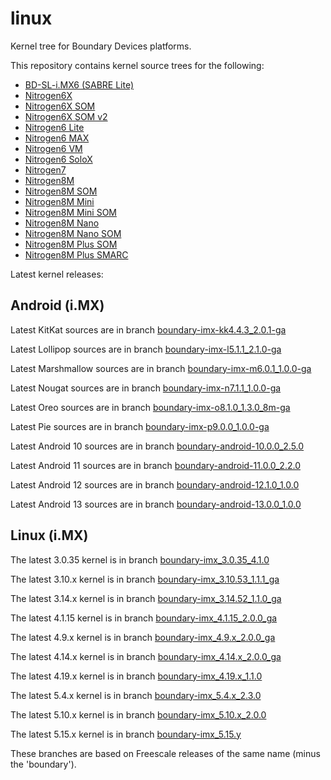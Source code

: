 linux
=====

Kernel tree for Boundary Devices platforms.

This repository contains kernel source trees for the following:

* [BD-SL-i.MX6 (SABRE Lite)][sabrelite]
* [Nitrogen6X][nitrogen6x]
* [Nitrogen6X SOM][nitrogen6x-som]
* [Nitrogen6X SOM v2][nitrogen6x-somv2]
* [Nitrogen6 Lite][nitrogen6-lite]
* [Nitrogen6 MAX][nitrogen6-max]
* [Nitrogen6 VM][nitrogen6-vm]
* [Nitrogen6 SoloX][nitrogen6-sx]
* [Nitrogen7][nitrogen7]
* [Nitrogen8M][nitrogen8m]
* [Nitrogen8M SOM][nitrogen8m-som]
* [Nitrogen8M Mini][nitrogen8mm]
* [Nitrogen8M Mini SOM][nitrogen8mm-som]
* [Nitrogen8M Nano][nitrogen8mn]
* [Nitrogen8M Nano SOM][nitrogen8mn-som]
* [Nitrogen8M Plus SOM][nitrogen8mp-som]
* [Nitrogen8M Plus SMARC][nitrogen8mp-smarc]

Latest kernel releases:

Android (i.MX)
--------------
Latest KitKat sources are in branch [boundary-imx-kk4.4.3\_2.0.1-ga][latest-kitkat]

Latest Lollipop sources are in branch [boundary-imx-l5.1.1\_2.1.0-ga][latest-lollipop]

Latest Marshmallow sources are in branch [boundary-imx-m6.0.1\_1.0.0-ga][latest-marshmallow]

Latest Nougat sources are in branch [boundary-imx-n7.1.1\_1.0.0-ga][latest-nougat]

Latest Oreo sources are in branch [boundary-imx-o8.1.0\_1.3.0\_8m-ga][latest-oreo]

Latest Pie sources are in branch [boundary-imx-p9.0.0\_1.0.0-ga][latest-pie]

Latest Android 10 sources are in branch [boundary-android-10.0.0\_2.5.0][latest-10]

Latest Android 11 sources are in branch [boundary-android-11.0.0\_2.2.0][latest-11]

Latest Android 12 sources are in branch [boundary-android-12.1.0\_1.0.0][latest-12]

Latest Android 13 sources are in branch [boundary-android-13.0.0\_1.0.0][latest-13]

Linux (i.MX)
------------
The latest 3.0.35 kernel is in branch [boundary-imx\_3.0.35\_4.1.0][latest-3.0.35]

The latest 3.10.x kernel is in branch [boundary-imx\_3.10.53\_1.1.1\_ga][latest-3.10.x]

The latest 3.14.x kernel is in branch [boundary-imx\_3.14.52\_1.1.0\_ga][latest-3.14.x]

The latest 4.1.15 kernel is in branch [boundary-imx\_4.1.15\_2.0.0\_ga][latest-4.1.15]

The latest 4.9.x kernel is in branch [boundary-imx\_4.9.x\_2.0.0\_ga][latest-4.9.x]

The latest 4.14.x kernel is in branch [boundary-imx\_4.14.x\_2.0.0\_ga][latest-4.14.x]

The latest 4.19.x kernel is in branch [boundary-imx\_4.19.x\_1.1.0][latest-4.19.x]

The latest 5.4.x kernel is in branch [boundary-imx\_5.4.x\_2.3.0][latest-5.4.x]

The latest 5.10.x kernel is in branch [boundary-imx\_5.10.x\_2.0.0][latest-5.10.x]

The latest 5.15.x kernel is in branch [boundary-imx\_5.15.y][latest-5.15.x]

These branches are based on Freescale releases of the same name (minus the 'boundary').


[nxp]: https://source.codeaurora.org/external/imx/linux-imx/ "NXP Git repository"
[sabrelite]:https://boundarydevices.com/wiki/bd-sl-imx6 "SABRE Lite product page"
[nitrogen6x]:https://boundarydevices.com/wiki/nitrogen6x "Nitrogen6X product page"
[nitrogen6x-som]:https://boundarydevices.com/wiki/nitrogen6x-som-v1 "Nitrogen6X SOM product page"
[nitrogen6x-somv2]:https://boundarydevices.com/wiki/nitrogen6x-som-v2 "Nitrogen6X SOM v2 product page"
[nitrogen6-lite]:https://boundarydevices.com/wiki/nitrogen6_lite "Nitrogen6_Lite product page"
[nitrogen6-max]:https://boundarydevices.com/wiki/nitrogen6max "Nitrogen6_MAX product page"
[nitrogen6-vm]:https://boundarydevices.com/wiki/nitrogen6vm "Nitrogen6_VM product page"
[nitrogen6-sx]:https://boundarydevices.com/wiki/nitrogen6_solox "Nit6_SoloX product page"
[nitrogen7]:https://boundarydevices.com/wiki/nitrogen7 "Nitrogen7 product page"
[nitrogen8m]:https://boundarydevices.com/wiki/nitrogen8m-sbc "Nitrogen8M product page"
[nitrogen8m-som]:https://boundarydevices.com/wiki/nitrogen8m-som "Nitrogen8M SOM product page"
[nitrogen8mm]:https://boundarydevices.com/wiki/nitrogen8m-mini-sbc "Nitrogen8M_Mini product page"
[nitrogen8mm-som]:https://boundarydevices.com/wiki/Nitrogen8M_Mini-SOM "Nitrogen8M_Mini SOM product page"
[nitrogen8mn]:https://boundarydevices.com/wiki/nitrogen8m-nano-sbc "Nitrogen8M Nano product page"
[nitrogen8mn-som]:https://boundarydevices.com/wiki/nitrogen8m-nano-som "Nitrogen8M Nano SOM product page"
[nitrogen8mp-som]:https://boundarydevices.com/wiki/nitrogen8m-plus-som "Nitrogen8M Plus SOM product page"
[nitrogen8mp-smarc]:https://boundarydevices.com/product/nitrogen8m-plus-smarc "Nitrogen8M Plus SMARC product page"
[latest-jellybean]:https://github.com/boundarydevices/linux/tree/boundary-jb4.3_1.0.0-ga "Boundary Jellybean kernel tree"
[latest-kitkat]:https://github.com/boundarydevices/linux/tree/boundary-imx-kk4.4.3_2.0.1-ga "Boundary KitKat kernel tree"
[latest-lollipop]:https://github.com/boundarydevices/linux/tree/boundary-imx-l5.1.1_2.1.0-ga "Boundary Lollipop kernel tree"
[latest-marshmallow]:https://github.com/boundarydevices/linux/tree/boundary-imx-m6.0.1_1.0.0-ga "Boundary Marshmallow kernel tree"
[latest-nougat]:https://github.com/boundarydevices/linux/tree/boundary-imx-n7.1.1_1.0.0-ga "Boundary Nougat kernel tree"
[latest-oreo]:https://github.com/boundarydevices/linux/tree/boundary-imx-o8.1.0_1.3.0_8m-ga "Boundary Oreo kernel tree"
[latest-pie]:https://github.com/boundarydevices/linux/tree/boundary-imx-p9.0.0_1.0.0-ga "Boundary Pie kernel tree"
[latest-10]:https://github.com/boundarydevices/linux/tree/boundary-android-10.0.0_2.5.0 "Boundary Android 10 kernel tree"
[latest-11]:https://github.com/boundarydevices/linux/tree/boundary-android-11.0.0_2.2.0 "Boundary Android 11 kernel tree"
[latest-12]:https://github.com/boundarydevices/linux/tree/boundary-android-12.1.0_1.0.0 "Boundary Android 12.1 kernel tree"
[latest-13]:https://github.com/boundarydevices/linux/tree/boundary-android-13.0.0_1.0.0 "Boundary Android 13 kernel tree"
[latest-3.0.35]:https://github.com/boundarydevices/linux/tree/boundary-imx_3.0.35_4.1.0 "Boundary 3.0.35 4.1.0 kernel tree"
[latest-3.10.x]:https://github.com/boundarydevices/linux/tree/boundary-imx_3.10.53_1.1.1_ga "Boundary 3.10.53-1.1.1 GA kernel tree"
[latest-3.14.x]:https://github.com/boundarydevices/linux/tree/boundary-imx_3.14.52_1.1.0_ga "Boundary 3.14.52-1.1.0 GA kernel tree"
[latest-4.1.15]:https://github.com/boundarydevices/linux/tree/boundary-imx_4.1.15_2.0.0_ga "Boundary 4.1.15-2.0.0 GA kernel tree"
[latest-4.9.x]:https://github.com/boundarydevices/linux/tree/boundary-imx_4.9.x_2.0.0_ga "Boundary 4.9.x-2.0.0 GA kernel tree"
[latest-4.14.x]:https://github.com/boundarydevices/linux/tree/boundary-imx_4.14.x_2.0.0_ga "Boundary 4.14.x-2.0.0 GA kernel tree"
[latest-4.19.x]:https://github.com/boundarydevices/linux/tree/boundary-imx_4.19.x_1.1.0 "Boundary 4.19.x-1.1.0 kernel tree"
[latest-5.4.x]:https://github.com/boundarydevices/linux/tree/boundary-imx_5.4.x_2.3.0 "Boundary 5.4.x-2.3.0 kernel tree"
[latest-5.10.x]:https://github.com/boundarydevices/linux/tree/boundary-imx_5.10.x_2.0.0 "Boundary 5.10.x-2.0.0 kernel tree"
[latest-5.15.x]:https://github.com/boundarydevices/linux/tree/boundary-imx_5.15.y "Boundary 5.15.y kernel tree"
